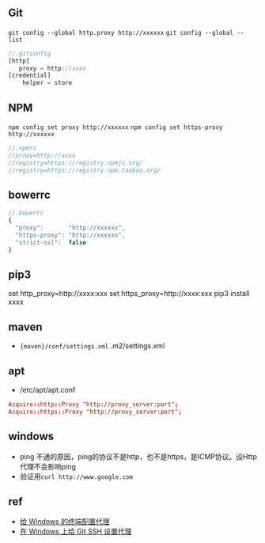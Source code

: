 ## Git

`git config --global http.proxy http://xxxxxx`
`git config --global --list`

```js
//.gitconfig
[http]
   proxy = http://xxxx
[credential]        
    helper = store 
```

## NPM

`npm config set proxy http://xxxxxx`
`npm config set https-proxy http://xxxxxx`

```js
//.npmrc
//proxy=http://xxxx
//registry=https://registry.npmjs.org/
//registry=https://registry.npm.taobao.org/
```

## bowerrc

```js
//.bowerrc
{
  "proxy":       "http://xxxxxx",
  "https-proxy": "http://xxxxxx",
  "strict-ssl":  false
}
```

## pip3

set http_proxy=http://xxxx:xxx
set https_proxy=http://xxxx:xxx
pip3 install xxxx

## maven
+ `{maven}/conf/settings.xml`
.m2/settings.xml


## apt

+ /etc/apt/apt.conf
```conf
Acquire::http::Proxy "http://proxy_server:port";
Acquire::https::Proxy "http://proxy_server:port";
```


## windows
+ ping 不通的原因，ping的协议不是http，也不是https，是ICMP协议。设Http代理不会影响ping
+ 验证用`curl http://www.google.com`

## ref
+ [给 Windows 的终端配置代理](https://zcdll.github.io/2018/01/27/proxy-on-windows-terminal/)
+ [在 Windows 上给 Git SSH 设置代理](https://walkedby.com/sshwindowsproxy/)